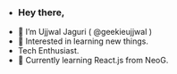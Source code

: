 - ### Hey there,
- 🤠 I’m Ujjwal Jaguri ( @geekieujjwal )
- 👀 Interested in learning new things.
- Tech Enthusiast.
- 🌱 Currently learning React.js from NeoG.

<!---
GeekieUjjwal/GeekieUjjwal is a ✨ special ✨ repository because its `README.md` (this file) appears on your GitHub profile.
You can click the Preview link to take a look at your changes.
--->
